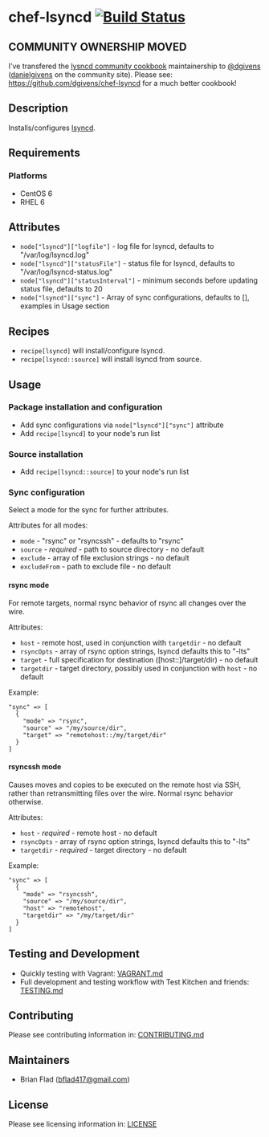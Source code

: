 # chef-lsyncd [![Build Status](https://secure.travis-ci.org/bflad/chef-lsyncd.png?branch=master)](http://travis-ci.org/bflad/chef-lsyncd)

## COMMUNITY OWNERSHIP MOVED

I've transfered the [lysncd community cookbook](http://community.opscode.com/cookbooks/lsyncd) maintainership to [@dgivens](https://github.com/dgivens/) ([danielgivens](http://community.opscode.com/users/danielgivens) on the community site). Please see: https://github.com/dgivens/chef-lsyncd for a much better cookbook!

## Description

Installs/configures [lsyncd](https://github.com/axkibe/lsyncd).

## Requirements

### Platforms

* CentOS 6
* RHEL 6

## Attributes

* `node["lsyncd"]["logfile"]` - log file for lsyncd, defaults to
  "/var/log/lsyncd.log"
* `node["lsyncd"]["statusFile"]` - status file for lsyncd, defaults to
  "/var/log/lsyncd-status.log"
* `node["lsyncd"]["statusInterval"]` - minimum seconds before updating status
  file, defaults to 20
* `node["lsyncd"]["sync"]` - Array of sync configurations, defaults to [],
  examples in Usage section

## Recipes

* `recipe[lsyncd]` will install/configure lsyncd.
* `recipe[lsyncd::source]` will install lsyncd from source.

## Usage

### Package installation and configuration

* Add sync configurations via `node["lsyncd"]["sync"]` attribute
* Add `recipe[lsyncd]` to your node's run list

### Source installation

* Add `recipe[lsyncd::source]` to your node's run list

### Sync configuration

Select a mode for the sync for further attributes.

Attributes for all modes:
* `mode` - "rsync" or "rsyncssh" - defaults to "rsync"
* `source` - _required_ - path to source directory - no default
* `exclude` - array of file exclusion strings - no default
* `excludeFrom` - path to exclude file - no default

#### rsync mode

For remote targets, normal rsync behavior of rsync all changes over the wire.

Attributes:
* `host` - remote host, used in conjunction with `targetdir` - no default
* `rsyncOpts` - array of rsync option strings, lsyncd defaults this to "-lts"
* `target` - full specification for destination ([host::]/target/dir) - no
  default
* `targetdir` - target directory, possibly used in conjunction with `host` -
  no default

Example:

    "sync" => [
      {
        "mode" => "rsync",
        "source" => "/my/source/dir",
        "target" => "remotehost::/my/target/dir"
      }
    ]

#### rsyncssh mode

Causes moves and copies to be executed on the remote host via SSH, rather than
retransmitting files over the wire. Normal rsync behavior otherwise.

Attributes:
* `host` - _required_ - remote host - no default
* `rsyncOpts` - array of rsync option strings, lsyncd defaults this to "-lts"
* `targetdir` - _required_ - target directory - no default

Example:

    "sync" => [
      {
        "mode" => "rsyncssh",
        "source" => "/my/source/dir",
        "host" => "remotehost",
        "targetdir" => "/my/target/dir"
      }
    ]

## Testing and Development

* Quickly testing with Vagrant: [VAGRANT.md](VAGRANT.md)
* Full development and testing workflow with Test Kitchen and friends: [TESTING.md](TESTING.md)

## Contributing

Please see contributing information in: [CONTRIBUTING.md](CONTRIBUTING.md)

## Maintainers

* Brian Flad (<bflad417@gmail.com>)

## License

Please see licensing information in: [LICENSE](LICENSE)
